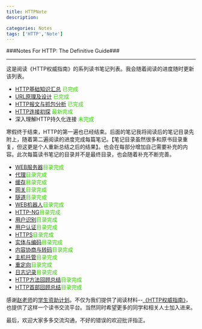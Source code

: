 ```yaml
---
title: HTTPNote
description:

categories: Notes
tags: ['HTTP','Note']
---
```

###Notes For HTTP: The Definitive Guide###

***

这是阅读《HTTP权威指南》的系列读书笔记列表。我会随着阅读的进度随时更新该列表。

+ [HTTP基础知识汇总](http://paperplane.ruhoh.com/notes/http%E5%9F%BA%E7%A1%80%E7%9F%A5%E8%AF%86%E6%B1%87%E6%80%BB/) <font color="#33CC00">已完成</font>
+ [URL原理及设计](http://paperplane.ruhoh.com/notes/url%E5%8E%9F%E7%90%86%E5%8F%8A%E8%AE%BE%E8%AE%A1/)  <font color="#33CC00">已完成</font>
+ [HTTP报文与抓包分析](http://paperplane.ruhoh.com/notes/http%E6%8A%A5%E6%96%87%E4%B8%8E%E6%8A%93%E5%8C%85%E5%88%86%E6%9E%90/) <font color="#33CC00">已完成</font>
+ [HTTP连接初探](http://paperplane.ruhoh.com/notes/http%E8%BF%9E%E6%8E%A5%E5%88%9D%E6%8E%A2/) <font color="#33CC00">最新完成</font>
+ 深入理解HTTP持久化连接 <font color="#33CC00">未完成</font>

寒假终于结束，HTTP的第一遍也已经结束。后面的笔记我将阅读后的笔记目录先附上，随着第二遍阅读的进度完成每篇笔记。【笔记目录虽然很多和原书目录重复，但这更是个人重新总结之后的结果】。也会在每部分增加自己需要补充的内容。此次每篇读书笔记的目录并不是最终目录，也会随着补充不断完善。

+ [WEB服务器]()<font color="#33CC00">目录完成</font>
+ [代理]()<font color="#33CC00">目录完成</font>
+ [缓存]()<font color="#33CC00">目录完成</font>
+ [网关]()<font color="#33CC00">目录完成</font>
+ [隧道]()<font color="#33CC00">目录完成</font>
+ [WEB机器人]()<font color="#33CC00">目录完成</font>
+ [HTTP-NG]()<font color="#33CC00">目录完成</font>
+ [用户识别]()<font color="#33CC00">目录完成</font>
+ [用户认证]()<font color="#33CC00">目录完成</font>
+ [HTTPS]()<font color="#33CC00">目录完成</font>
+ [实体与编码]()<font color="#33CC00">目录完成</font>
+ [内容协商与转码]()<font color="#33CC00">目录完成</font>
+ [主机托管]()<font color="#33CC00">目录完成</font>
+ [重定向]()<font color="#33CC00">目录完成</font>
+ [日志记录]()<font color="#33CC00">目录完成</font>
+ [HTTP方法回顾总结]()<font color="#33CC00">目录完成</font>
+ [HTTP首部回顾总结]()<font color="#33CC00">目录完成</font>


感谢[赵老师](http://weibo.com/jeffz)的[学生资助计划](https://github.com/JeffreyZhao/ssp)。不仅为我们提供了阅读材料--[《HTTP权威指南》](http://book.douban.com/subject/10746113/)，也提供了这样一个读书交流平台。当然同时希望更多的同学和相关人士加入进来。

最后，欢迎大家多多交流沟通，不好的错误的欢迎批评指正。
